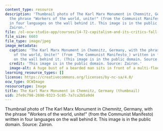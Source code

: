 ```yaml
---
content_type: resource
description: 'Thumbnail photo of The Karl Marx Monument in Chemnitz, Germany, with
  the phrase "Workers of the world, unite!" (from the Communist Manifesto) written
  in four languages on the wall behind it. This image is in the public domain. Source:
  Zairon.'
file: /ol-ocw-studio-app/courses/14-72-capitalism-and-its-critics-fall-2013/2fe9c798269093235c857a7ca2b5a9d4_14-72f13-th.jpg
file_size: 6603
file_type: image/jpeg
image_metadata:
  caption: 'The Karl Marx Monument in Chemnitz, Germany, with the phrase "Workers
    of the world, Unite!" (from _The Communist Manifesto_) written in four languages
    on the wall behind it. (This image is in the public domain. Source: [Zairon](http://commons.wikimedia.org/wiki/File:Chemnitz_Karl-Marx-Denkmal_2.JPEG).)'
  credit: 'This image is in the public domain. Source: Zairon.'
  image-alt: A huge bust of a bearded man sits in front of a multi-floored building.
learning_resource_types: []
license: https://creativecommons.org/licenses/by-nc-sa/4.0/
ocw_type: OCWImage
resourcetype: Image
title: The Karl Marx Monument in Chemnitz, Germany (thumbnail)
uid: 2fe9c798-2690-9323-5c85-7a7ca2b5a9d4
---
```

Thumbnail photo of The Karl Marx Monument in Chemnitz, Germany, with the phrase "Workers of the world, unite!" (from the Communist Manifesto) written in four languages on the wall behind it. This image is in the public domain. Source: Zairon.